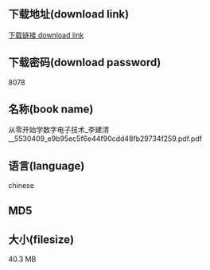 ## 下载地址(download link)
[下载链接 download link](https://tutu365.netlify.app/?s=%E4%BB%8E%E9%9B%B6%E5%BC%80%E5%A7%8B%E5%AD%A6%E6%95%B0%E5%AD%97%E7%94%B5%E5%AD%90%E6%8A%80%E6%9C%AF_%E6%9D%8E%E5%BB%BA%E6%B8%85__5530409_e9b95ec5f6e44f90cdd48fb29734f259.pdf)

## 下载密码(download password)
8078

## 名称(book name)
从零开始学数字电子技术_李建清__5530409_e9b95ec5f6e44f90cdd48fb29734f259.pdf.pdf

## 语言(language)
chinese

## MD5


## 大小(filesize)
40.3 MB
